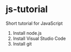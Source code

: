 # js-tutorial
Short tutorial for JavaScript
1. Install node.js
2. Install Visual Studio Code
3. Install git
